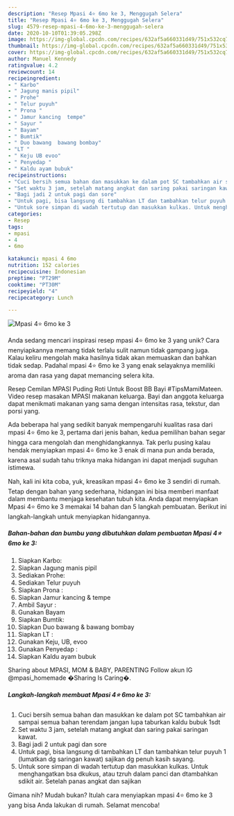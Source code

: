 ```yaml
---
description: "Resep Mpasi 4⭐ 6mo ke 3, Menggugah Selera"
title: "Resep Mpasi 4⭐ 6mo ke 3, Menggugah Selera"
slug: 4579-resep-mpasi-4-6mo-ke-3-menggugah-selera
date: 2020-10-10T01:39:05.298Z
image: https://img-global.cpcdn.com/recipes/632af5a660331d49/751x532cq70/mpasi-4⭐-6mo-ke-3-foto-resep-utama.jpg
thumbnail: https://img-global.cpcdn.com/recipes/632af5a660331d49/751x532cq70/mpasi-4⭐-6mo-ke-3-foto-resep-utama.jpg
cover: https://img-global.cpcdn.com/recipes/632af5a660331d49/751x532cq70/mpasi-4⭐-6mo-ke-3-foto-resep-utama.jpg
author: Manuel Kennedy
ratingvalue: 4.2
reviewcount: 14
recipeingredient:
- " Karbo"
- " Jagung manis pipil"
- " Prohe"
- " Telur puyuh"
- " Prona "
- " Jamur kancing  tempe"
- " Sayur "
- " Bayam"
- " Bumtik"
- " Duo bawang  bawang bombay"
- "LT "
- " Keju UB evoo"
- " Penyedap "
- " Kaldu ayam bubuk"
recipeinstructions:
- "Cuci bersih semua bahan dan masukkan ke dalam pot SC tambahkan air sampai semua bahan terendam jangan lupa taburkan kaldu bubuk 1sdt"
- "Set waktu 3 jam, setelah matang angkat dan saring pakai saringan kawat."
- "Bagi jadi 2 untuk pagi dan sore"
- "Untuk pagi, bisa langsung di tambahkan LT dan tambahkan telur puyuh 1 (lumatkan dg saringan kawat) sajikan dg penuh kasih sayang."
- "Untuk sore simpan di wadah tertutup dan masukkan kulkas. Untuk menghangatkan bsa dkukus, atau tzruh dalam panci dan dtambahkan sdikit air. Setelah panas angkat dan sajikan"
categories:
- Resep
tags:
- mpasi
- 4
- 6mo

katakunci: mpasi 4 6mo 
nutrition: 152 calories
recipecuisine: Indonesian
preptime: "PT29M"
cooktime: "PT30M"
recipeyield: "4"
recipecategory: Lunch

---
```



![Mpasi 4⭐ 6mo ke 3](https://img-global.cpcdn.com/recipes/632af5a660331d49/751x532cq70/mpasi-4⭐-6mo-ke-3-foto-resep-utama.jpg)

Anda sedang mencari inspirasi resep mpasi 4⭐ 6mo ke 3 yang unik? Cara menyiapkannya memang tidak terlalu sulit namun tidak gampang juga. Kalau keliru mengolah maka hasilnya tidak akan memuaskan dan bahkan tidak sedap. Padahal mpasi 4⭐ 6mo ke 3 yang enak selayaknya memiliki aroma dan rasa yang dapat memancing selera kita.

Resep Cemilan MPASI Puding Roti Untuk Boost BB Bayi #TipsMamiMateen. Video resep masakan MPASI makanan keluarga. Bayi dan anggota keluarga dapat menikmati makanan yang sama dengan intensitas rasa, tekstur, dan porsi yang.

Ada beberapa hal yang sedikit banyak mempengaruhi kualitas rasa dari mpasi 4⭐ 6mo ke 3, pertama dari jenis bahan, kedua pemilihan bahan segar hingga cara mengolah dan menghidangkannya. Tak perlu pusing kalau hendak menyiapkan mpasi 4⭐ 6mo ke 3 enak di mana pun anda berada, karena asal sudah tahu triknya maka hidangan ini dapat menjadi suguhan istimewa.


Nah, kali ini kita coba, yuk, kreasikan mpasi 4⭐ 6mo ke 3 sendiri di rumah. Tetap dengan bahan yang sederhana, hidangan ini bisa memberi manfaat dalam membantu menjaga kesehatan tubuh kita. Anda dapat menyiapkan Mpasi 4⭐ 6mo ke 3 memakai 14 bahan dan 5 langkah pembuatan. Berikut ini langkah-langkah untuk menyiapkan hidangannya.

<!--inarticleads1-->

##### Bahan-bahan dan bumbu yang dibutuhkan dalam pembuatan Mpasi 4⭐ 6mo ke 3:

1. Siapkan  Karbo:
1. Siapkan  Jagung manis pipil
1. Sediakan  Prohe:
1. Sediakan  Telur puyuh
1. Siapkan  Prona :
1. Siapkan  Jamur kancing &amp; tempe
1. Ambil  Sayur :
1. Gunakan  Bayam
1. Siapkan  Bumtik:
1. Siapkan  Duo bawang &amp; bawang bombay
1. Siapkan LT :
1. Gunakan  Keju, UB, evoo
1. Gunakan  Penyedap :
1. Siapkan  Kaldu ayam bubuk


Sharing about MPASI, MOM &amp; BABY, PARENTING Follow akun IG @mpasi_homemade �Sharing Is Caring�. 

<!--inarticleads2-->

##### Langkah-langkah membuat Mpasi 4⭐ 6mo ke 3:

1. Cuci bersih semua bahan dan masukkan ke dalam pot SC tambahkan air sampai semua bahan terendam jangan lupa taburkan kaldu bubuk 1sdt
1. Set waktu 3 jam, setelah matang angkat dan saring pakai saringan kawat.
1. Bagi jadi 2 untuk pagi dan sore
1. Untuk pagi, bisa langsung di tambahkan LT dan tambahkan telur puyuh 1 (lumatkan dg saringan kawat) sajikan dg penuh kasih sayang.
1. Untuk sore simpan di wadah tertutup dan masukkan kulkas. Untuk menghangatkan bsa dkukus, atau tzruh dalam panci dan dtambahkan sdikit air. Setelah panas angkat dan sajikan




Gimana nih? Mudah bukan? Itulah cara menyiapkan mpasi 4⭐ 6mo ke 3 yang bisa Anda lakukan di rumah. Selamat mencoba!

